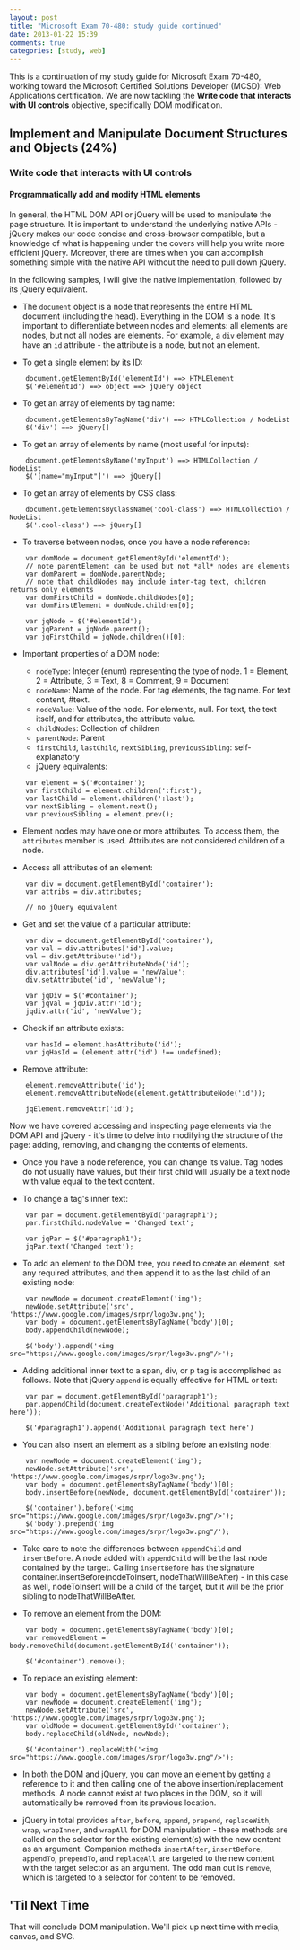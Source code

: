 ```yaml
---
layout: post
title: "Microsoft Exam 70-480: study guide continued"
date: 2013-01-22 15:39
comments: true
categories: [study, web]
---
```


This is a continuation of my study guide for Microsoft Exam 70-480, working toward the Microsoft Certified Solutions Developer (MCSD): Web Applications certification. We are now tackling the **Write code that interacts with UI controls** objective, specifically DOM modification.<!--more-->

## Implement and Manipulate Document Structures and Objects (24%)

### Write code that interacts with UI controls ###

#### Programmatically add and modify HTML elements

In general, the HTML DOM API or jQuery will be used to manipulate the page structure. It is important to understand the underlying native APIs - jQuery makes our code concise and cross-browser compatible, but a knowledge of what is happening under the covers will help you write more efficient jQuery. Moreover, there are times when you can accomplish something simple with the native API without the need to pull down jQuery.

In the following samples, I will give the native implementation, followed by its jQuery equivalent.

* The `document` object is a node that represents the entire HTML document (including the head). Everything in the DOM is a node. It's important to differentiate between nodes and elements: all elements are nodes, but not all nodes are elements. For example, a `div` element may have an `id` attribute - the attribute is a node, but not an element.

* To get a single element by its ID:

```
	document.getElementById('elementId') ==> HTMLElement
	$('#elementId') ==> object ==> jQuery object
```

* To get an array of elements by tag name:

```
	document.getElementsByTagName('div') ==> HTMLCollection / NodeList
	$('div') ==> jQuery[]
```

* To get an array of elements by name (most useful for inputs):

```
	document.getElementsByName('myInput') ==> HTMLCollection / NodeList
	$('[name="myInput"]') ==> jQuery[]
```

* To get an array of elements by CSS class:

```
	document.getElementsByClassName('cool-class') ==> HTMLCollection / NodeList
	$('.cool-class') ==> jQuery[]
```

* To traverse between nodes, once you have a node reference:

```
	var domNode = document.getElementById('elementId');
	// note parentElement can be used but not *all* nodes are elements
	var domParent = domNode.parentNode;
	// note that childNodes may include inter-tag text, children returns only elements
	var domFirstChild = domNode.childNodes[0];
	var domFirstElement = domNode.children[0];

	var jqNode = $('#elementId');
	var jqParent = jqNode.parent();
	var jqFirstChild = jqNode.children()[0];
```

* Important properties of a DOM node:

	* `nodeType`: Integer (enum) representing the type of node. 1 = Element, 2 = Attribute, 3 = Text, 8 = Comment, 9 = Document
	* `nodeName`: Name of the node. For tag elements, the tag name. For text content, #text.
	* `nodeValue`: Value of the node. For elements, null. For text, the text itself, and for attributes, the attribute value.
	* `childNodes`: Collection of children
	* `parentNode`: Parent
	* `firstChild`, `lastChild`, `nextSibling`, `previousSibling`: self-explanatory
	* jQuery equivalents:

```
	var element = $('#container');
	var firstChild = element.children(':first');
	var lastChild = element.children(':last');
	var nextSibling = element.next();
	var previousSibling = element.prev();
```

* Element nodes may have one or more attributes. To access them, the `attributes` member is used. Attributes are not considered children of a node.

* Access all attributes of an element:

```
	var div = document.getElementById('container');
	var attribs = div.attributes;

	// no jQuery equivalent
```

* Get and set the value of a particular attribute:

```
	var div = document.getElementById('container');
	var val = div.attributes['id'].value;
	val = div.getAttribute('id');
	var valNode = div.getAttributeNode('id');
	div.attributes['id'].value = 'newValue';
	div.setAttribute('id', 'newValue');

	var jqDiv = $('#container');
	var jqVal = jqDiv.attr('id');
	jqdiv.attr('id', 'newValue');
```

* Check if an attribute exists:

```
	var hasId = element.hasAttribute('id');
	var jqHasId = (element.attr('id') !== undefined);
```

* Remove attribute:

```
	element.removeAttribute('id');
	element.removeAttributeNode(element.getAttributeNode('id'));

	jqElement.removeAttr('id');
```

Now we have covered accessing and inspecting page elements via the DOM API and jQuery - it's time to delve into modifying the structure of the page: adding, removing, and changing the contents of elements.

* Once you have a node reference, you can change its value. Tag nodes do not usually have values, but their first child will usually be a text node with value equal to the text content.

* To change a tag's inner text:

```
	var par = document.getElementById('paragraph1');
	par.firstChild.nodeValue = 'Changed text';

	var jqPar = $('#paragraph1');
	jqPar.text('Changed text');
```

* To add an element to the DOM tree, you need to create an element, set any required attributes, and then append it to as the last child of an existing node:

```
	var newNode = document.createElement('img');
	newNode.setAttribute('src', 'https://www.google.com/images/srpr/logo3w.png');
	var body = document.getElementsByTagName('body')[0];
	body.appendChild(newNode);

	$('body').append('<img src="https://www.google.com/images/srpr/logo3w.png"/>');
```

* Adding additional inner text to a span, div, or p tag is accomplished as follows. Note that jQuery `append` is equally effective for HTML or text:

```
	var par = document.getElementById('paragraph1');
	par.appendChild(document.createTextNode('Additional paragraph text here'));

	$('#paragraph1').append('Additional paragraph text here')
```

* You can also insert an element as a sibling before an existing node:
```
	var newNode = document.createElement('img');
	newNode.setAttribute('src', 'https://www.google.com/images/srpr/logo3w.png');
	var body = document.getElementsByTagName('body')[0];
	body.insertBefore(newNode, document.getElementById('container'));

	$('container').before('<img src="https://www.google.com/images/srpr/logo3w.png"/>');
	$('body').prepend('img src="https://www.google.com/images/srpr/logo3w.png"/');
```

* Take care to note the differences between `appendChild` and `insertBefore`. A node added with `appendChild` will be the last node contained by the target. Calling `insertBefore` has the signature container.insertBefore(nodeToInsert, nodeThatWillBeAfter) - in this case as well, nodeToInsert will be a child of the target, but it will be the prior sibling to nodeThatWillBeAfter.

* To remove an element from the DOM:

```
	var body = document.getElementsByTagName('body')[0];
	var removedElement = body.removeChild(document.getElementById('container'));

	$('#container').remove();
```

* To replace an existing element:

```
	var body = document.getElementsByTagName('body')[0];
	var newNode = document.createElement('img');
	newNode.setAttribute('src', 'https://www.google.com/images/srpr/logo3w.png');
	var oldNode = document.getElementById('container');
	body.replaceChild(oldNode, newNode);

	$('#container').replaceWith('<img src="https://www.google.com/images/srpr/logo3w.png"/>');
```

* In both the DOM and jQuery, you can move an element by getting a reference to it and then calling one of the above insertion/replacement methods. A node cannot exist at two places in the DOM, so it will automatically be removed from its previous location.

* jQuery in total provides `after`, `before`, `append`, `prepend`, `replaceWith`, `wrap`, `wrapInner`, and `wrapAll` for DOM manipulation - these methods are called on the selector for the existing element(s) with the new content as an argument. Companion methods `insertAfter`, `insertBefore`, `appendTo`, `prependTo`, and `replaceAll` are targeted to the new content with the target selector as an argument. The odd man out is `remove`, which is targeted to a selector for content to be removed.

## 'Til Next Time

That will conclude DOM manipulation. We'll pick up next time with media, canvas, and SVG.